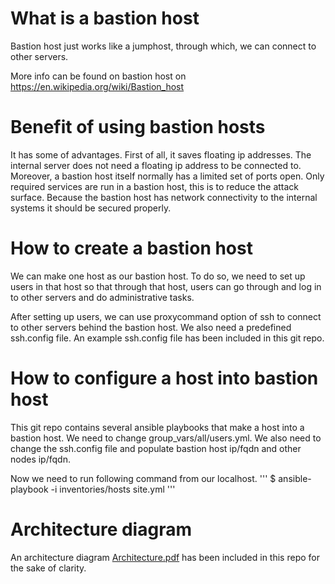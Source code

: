 What is a bastion host
====
Bastion host just works like a jumphost, through which, we can connect to
other servers.

More info can be found on bastion host on https://en.wikipedia.org/wiki/Bastion_host

Benefit of using bastion hosts
===
It has some of advantages. 
First of all, it saves floating ip addresses.
The internal server does not need a floating ip address to be connected to.
Moreover, a bastion host itself normally has a limited set of ports open. 
Only required services are run in a bastion host, this is to reduce the attack surface.
Because the bastion host has network connectivity to the internal systems it should be
secured properly.

How to create a bastion host
===
We can make one host as our bastion host.
To do so, we need to set up users in that host so that
through that host, users can go through and log in to other servers
and do administrative tasks.

After setting up users, we can use proxycommand option of ssh to 
connect to other servers behind the bastion host. We also need a predefined ssh.config file. 
An example ssh.config file has been included in this git repo.

How to configure a host into bastion host
===
This git repo contains several ansible playbooks that make a host into a bastion host.
We need to change group_vars/all/users.yml. 
We also need to change the ssh.config file and populate bastion host 
ip/fqdn and other nodes ip/fqdn.

Now we need to run following command from our localhost.
'''
$ ansible-playbook -i inventories/hosts site.yml
'''

Architecture diagram
==
An architecture diagram [Architecture.pdf](https://github.com/martbhell/bastion/raw/spelling/Architecture.pdf) has been included in this repo for the sake of clarity. 
